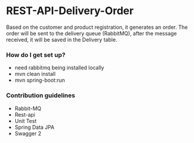 # REST-API-Delivery-Order #

Based on the customer and product registration, it generates an order. The order will be sent to the delivery queue (RabbitMQ), after the message received, it will be saved in the Delivery table.

### How do I get set up? ###

* need rabbitmq being installed locally
* mvn clean install
* mvn spring-boot:run

### Contribution guidelines ###

* Rabbit-MQ
* Rest-api
* Unit Test
* Spring Data JPA
* Swagger 2

